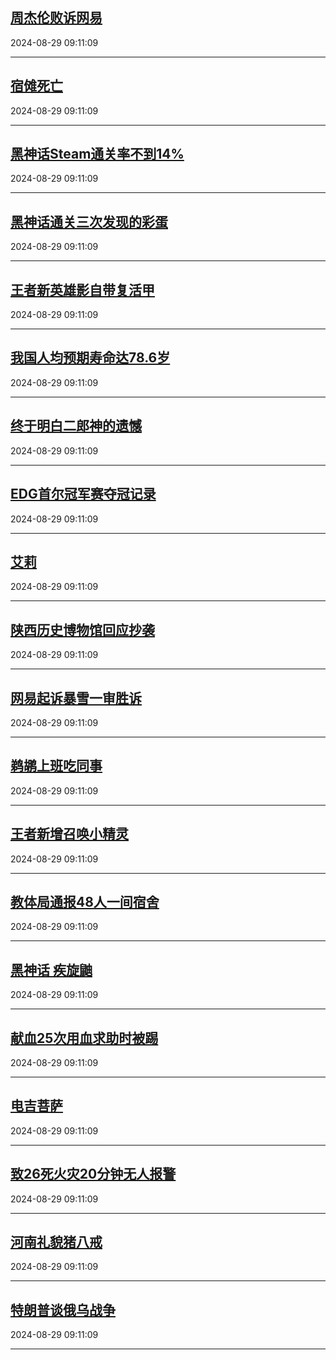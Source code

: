 ## [周杰伦败诉网易](https://search.bilibili.com/all?vt=36849326&keyword=%E5%91%A8%E6%9D%B0%E4%BC%A6%E8%B4%A5%E8%AF%89%E7%BD%91%E6%98%93&order=click)

2024-08-29 09:11:09

---
## [宿傩死亡](https://search.bilibili.com/all?vt=36849326&keyword=%E5%AE%BF%E5%82%A9%E6%AD%BB%E4%BA%A1&order=click)

2024-08-29 09:11:09

---
## [黑神话Steam通关率不到14%](https://search.bilibili.com/all?vt=36849326&keyword=%E9%BB%91%E7%A5%9E%E8%AF%9DSteam%E9%80%9A%E5%85%B3%E7%8E%87%E4%B8%8D%E5%88%B014%25&order=click)

2024-08-29 09:11:09

---
## [黑神话通关三次发现的彩蛋](https://search.bilibili.com/all?vt=36849326&keyword=%E9%BB%91%E7%A5%9E%E8%AF%9D%E9%80%9A%E5%85%B3%E4%B8%89%E6%AC%A1%E5%8F%91%E7%8E%B0%E7%9A%84%E5%BD%A9%E8%9B%8B&order=click)

2024-08-29 09:11:09

---
## [王者新英雄影自带复活甲](https://search.bilibili.com/all?vt=36849326&keyword=%E7%8E%8B%E8%80%85%E6%96%B0%E8%8B%B1%E9%9B%84%E5%BD%B1%E8%87%AA%E5%B8%A6%E5%A4%8D%E6%B4%BB%E7%94%B2&order=click)

2024-08-29 09:11:09

---
## [我国人均预期寿命达78.6岁](https://search.bilibili.com/all?vt=36849326&keyword=%E6%88%91%E5%9B%BD%E4%BA%BA%E5%9D%87%E9%A2%84%E6%9C%9F%E5%AF%BF%E5%91%BD%E8%BE%BE78.6%E5%B2%81&order=click)

2024-08-29 09:11:09

---
## [终于明白二郎神的遗憾](https://search.bilibili.com/all?vt=36849326&keyword=%E7%BB%88%E4%BA%8E%E6%98%8E%E7%99%BD%E4%BA%8C%E9%83%8E%E7%A5%9E%E7%9A%84%E9%81%97%E6%86%BE&order=click)

2024-08-29 09:11:09

---
## [EDG首尔冠军赛夺冠记录](https://search.bilibili.com/all?vt=36849326&keyword=EDG%E9%A6%96%E5%B0%94%E5%86%A0%E5%86%9B%E8%B5%9B%E5%A4%BA%E5%86%A0%E8%AE%B0%E5%BD%95&order=click)

2024-08-29 09:11:09

---
## [艾莉](https://search.bilibili.com/all?vt=36849326&keyword=%E8%89%BE%E8%8E%89&order=click)

2024-08-29 09:11:09

---
## [陕西历史博物馆回应抄袭](https://search.bilibili.com/all?vt=36849326&keyword=%E9%99%95%E8%A5%BF%E5%8E%86%E5%8F%B2%E5%8D%9A%E7%89%A9%E9%A6%86%E5%9B%9E%E5%BA%94%E6%8A%84%E8%A2%AD&order=click)

2024-08-29 09:11:09

---
## [网易起诉暴雪一审胜诉](https://search.bilibili.com/all?vt=36849326&keyword=%E7%BD%91%E6%98%93%E8%B5%B7%E8%AF%89%E6%9A%B4%E9%9B%AA%E4%B8%80%E5%AE%A1%E8%83%9C%E8%AF%89&order=click)

2024-08-29 09:11:09

---
## [鹈鹕上班吃同事](https://search.bilibili.com/all?vt=36849326&keyword=%E9%B9%88%E9%B9%95%E4%B8%8A%E7%8F%AD%E5%90%83%E5%90%8C%E4%BA%8B&order=click)

2024-08-29 09:11:09

---
## [王者新增召唤小精灵](https://search.bilibili.com/all?vt=36849326&keyword=%E7%8E%8B%E8%80%85%E6%96%B0%E5%A2%9E%E5%8F%AC%E5%94%A4%E5%B0%8F%E7%B2%BE%E7%81%B5&order=click)

2024-08-29 09:11:09

---
## [教体局通报48人一间宿舍](https://search.bilibili.com/all?vt=36849326&keyword=%E6%95%99%E4%BD%93%E5%B1%80%E9%80%9A%E6%8A%A548%E4%BA%BA%E4%B8%80%E9%97%B4%E5%AE%BF%E8%88%8D&order=click)

2024-08-29 09:11:09

---
## [黑神话 疾旋鼬](https://search.bilibili.com/all?vt=36849326&keyword=%E9%BB%91%E7%A5%9E%E8%AF%9D+%E7%96%BE%E6%97%8B%E9%BC%AC&order=click)

2024-08-29 09:11:09

---
## [献血25次用血求助时被踢](https://search.bilibili.com/all?vt=36849326&keyword=%E7%8C%AE%E8%A1%8025%E6%AC%A1%E7%94%A8%E8%A1%80%E6%B1%82%E5%8A%A9%E6%97%B6%E8%A2%AB%E8%B8%A2&order=click)

2024-08-29 09:11:09

---
## [电吉菩萨](https://search.bilibili.com/all?vt=36849326&keyword=%E7%94%B5%E5%90%89%E8%8F%A9%E8%90%A8&order=click)

2024-08-29 09:11:09

---
## [致26死火灾20分钟无人报警](https://search.bilibili.com/all?vt=36849326&keyword=%E8%87%B426%E6%AD%BB%E7%81%AB%E7%81%BE20%E5%88%86%E9%92%9F%E6%97%A0%E4%BA%BA%E6%8A%A5%E8%AD%A6&order=click)

2024-08-29 09:11:09

---
## [河南礼貌猪八戒](https://search.bilibili.com/all?vt=36849326&keyword=%E6%B2%B3%E5%8D%97%E7%A4%BC%E8%B2%8C%E7%8C%AA%E5%85%AB%E6%88%92&order=click)

2024-08-29 09:11:09

---
## [特朗普谈俄乌战争](https://search.bilibili.com/all?vt=36849326&keyword=%E7%89%B9%E6%9C%97%E6%99%AE%E8%B0%88%E4%BF%84%E4%B9%8C%E6%88%98%E4%BA%89&order=click)

2024-08-29 09:11:09

---
